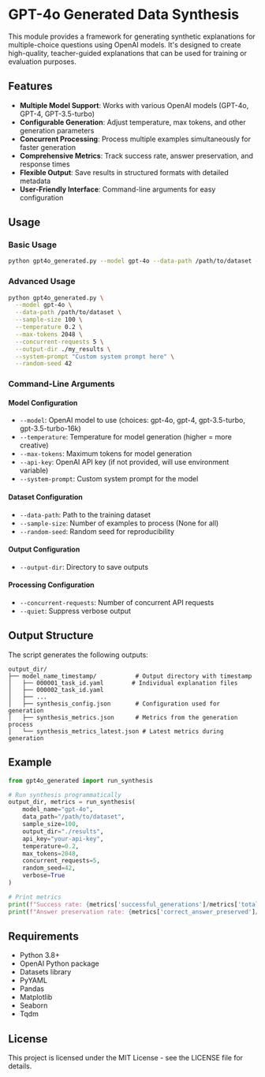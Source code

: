 # GPT-4o Generated Data Synthesis

This module provides a framework for generating synthetic explanations for multiple-choice questions using OpenAI models. It's designed to create high-quality, teacher-guided explanations that can be used for training or evaluation purposes.

## Features

- **Multiple Model Support**: Works with various OpenAI models (GPT-4o, GPT-4, GPT-3.5-turbo)
- **Configurable Generation**: Adjust temperature, max tokens, and other generation parameters
- **Concurrent Processing**: Process multiple examples simultaneously for faster generation
- **Comprehensive Metrics**: Track success rate, answer preservation, and response times
- **Flexible Output**: Save results in structured formats with detailed metadata
- **User-Friendly Interface**: Command-line arguments for easy configuration

## Usage

### Basic Usage

```bash
python gpt4o_generated.py --model gpt-4o --data-path /path/to/dataset --api-key YOUR_API_KEY
```

### Advanced Usage

```bash
python gpt4o_generated.py \
  --model gpt-4o \
  --data-path /path/to/dataset \
  --sample-size 100 \
  --temperature 0.2 \
  --max-tokens 2048 \
  --concurrent-requests 5 \
  --output-dir ./my_results \
  --system-prompt "Custom system prompt here" \
  --random-seed 42
```

### Command-Line Arguments

#### Model Configuration
- `--model`: OpenAI model to use (choices: gpt-4o, gpt-4, gpt-3.5-turbo, gpt-3.5-turbo-16k)
- `--temperature`: Temperature for model generation (higher = more creative)
- `--max-tokens`: Maximum tokens for model generation
- `--api-key`: OpenAI API key (if not provided, will use environment variable)
- `--system-prompt`: Custom system prompt for the model

#### Dataset Configuration
- `--data-path`: Path to the training dataset
- `--sample-size`: Number of examples to process (None for all)
- `--random-seed`: Random seed for reproducibility

#### Output Configuration
- `--output-dir`: Directory to save outputs

#### Processing Configuration
- `--concurrent-requests`: Number of concurrent API requests
- `--quiet`: Suppress verbose output

## Output Structure

The script generates the following outputs:

```
output_dir/
├── model_name_timestamp/           # Output directory with timestamp
│   ├── 000001_task_id.yaml        # Individual explanation files
│   ├── 000002_task_id.yaml
│   ├── ...
│   ├── synthesis_config.json       # Configuration used for generation
│   ├── synthesis_metrics.json      # Metrics from the generation process
│   └── synthesis_metrics_latest.json # Latest metrics during generation
```

## Example

```python
from gpt4o_generated import run_synthesis

# Run synthesis programmatically
output_dir, metrics = run_synthesis(
    model_name="gpt-4o",
    data_path="/path/to/dataset",
    sample_size=100,
    output_dir="./results",
    api_key="your-api-key",
    temperature=0.2,
    max_tokens=2048,
    concurrent_requests=5,
    random_seed=42,
    verbose=True
)

# Print metrics
print(f"Success rate: {metrics['successful_generations']/metrics['total_examples']:.2%}")
print(f"Answer preservation rate: {metrics['correct_answer_preserved']/metrics['total_examples']:.2%}")
```

## Requirements

- Python 3.8+
- OpenAI Python package
- Datasets library
- PyYAML
- Pandas
- Matplotlib
- Seaborn
- Tqdm

## License

This project is licensed under the MIT License - see the LICENSE file for details.
